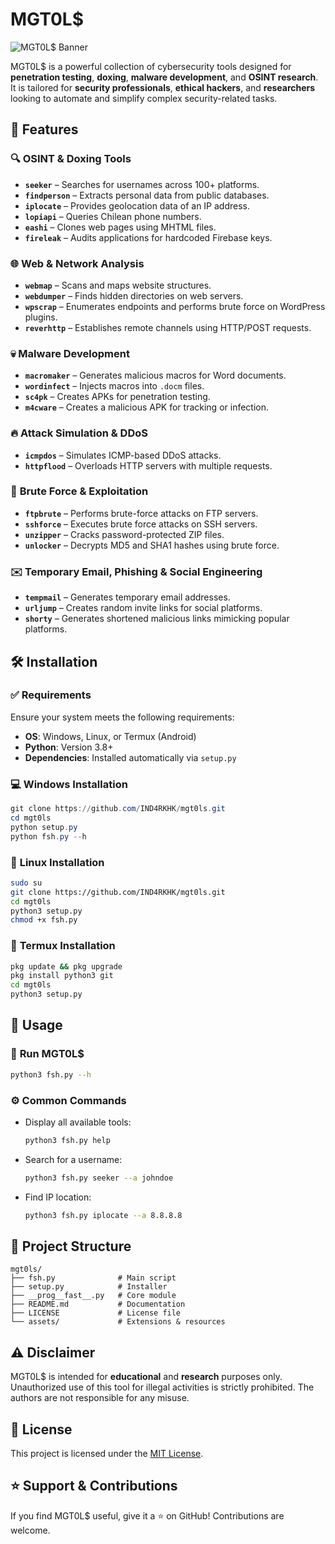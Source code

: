 # MGT0L$

![MGT0L$ Banner](https://repository-images.githubusercontent.com/831577639/b5e872bf-e08e-4d85-823a-0d64f67fa893)

MGT0L$ is a powerful collection of cybersecurity tools designed for **penetration testing**, **doxing**, **malware development**, and **OSINT research**. It is tailored for **security professionals**, **ethical hackers**, and **researchers** looking to automate and simplify complex security-related tasks.

## 🚀 Features

### 🔍 **OSINT & Doxing Tools**
- **`seeker`** – Searches for usernames across 100+ platforms.
- **`findperson`** – Extracts personal data from public databases.
- **`iplocate`** – Provides geolocation data of an IP address.
- **`lopiapi`** – Queries Chilean phone numbers.
- **`eashi`** – Clones web pages using MHTML files.
- **`fireleak`** – Audits applications for hardcoded Firebase keys.

### 🌐 **Web & Network Analysis**
- **`webmap`** – Scans and maps website structures.
- **`webdumper`** – Finds hidden directories on web servers.
- **`wpscrap`** – Enumerates endpoints and performs brute force on WordPress plugins.
- **`reverhttp`** – Establishes remote channels using HTTP/POST requests.

### 💀 **Malware Development**
- **`macromaker`** – Generates malicious macros for Word documents.
- **`wordinfect`** – Injects macros into `.docm` files.
- **`sc4pk`** – Creates APKs for penetration testing.
- **`m4cware`** – Creates a malicious APK for tracking or infection.

### 🔥 **Attack Simulation & DDoS**
- **`icmpdos`** – Simulates ICMP-based DDoS attacks.
- **`httpflood`** – Overloads HTTP servers with multiple requests.

### 📂 **Brute Force & Exploitation**
- **`ftpbrute`** – Performs brute-force attacks on FTP servers.
- **`sshforce`** – Executes brute force attacks on SSH servers.
- **`unzipper`** – Cracks password-protected ZIP files.
- **`unlocker`** – Decrypts MD5 and SHA1 hashes using brute force.

### ✉️ **Temporary Email, Phishing & Social Engineering**
- **`tempmail`** – Generates temporary email addresses.
- **`urljump`** – Creates random invite links for social platforms.
- **`shorty`** – Generates shortened malicious links mimicking popular platforms.

## 🛠 Installation

### ✅ **Requirements**
Ensure your system meets the following requirements:
- **OS**: Windows, Linux, or Termux (Android)
- **Python**: Version 3.8+
- **Dependencies**: Installed automatically via `setup.py`

### 💻 **Windows Installation**
```powershell
git clone https://github.com/IND4RKHK/mgt0ls.git
cd mgt0ls
python setup.py
python fsh.py --h
```

### 🐧 **Linux Installation**
```bash
sudo su
git clone https://github.com/IND4RKHK/mgt0ls.git
cd mgt0ls
python3 setup.py
chmod +x fsh.py
```

### 📱 **Termux Installation**
```bash
pkg update && pkg upgrade
pkg install python3 git
cd mgt0ls
python3 setup.py
```

## 🔧 Usage

### 🏁 **Run MGT0L$**
```bash
python3 fsh.py --h
```

### ⚙ **Common Commands**
- Display all available tools:
  ```bash
  python3 fsh.py help
  ```
- Search for a username:
  ```bash
  python3 fsh.py seeker --a johndoe
  ```
- Find IP location:
  ```bash
  python3 fsh.py iplocate --a 8.8.8.8
  ```

## 📂 Project Structure
```plaintext
mgt0ls/
├── fsh.py              # Main script
├── setup.py            # Installer
├── __prog__fast__.py   # Core module
├── README.md           # Documentation
├── LICENSE             # License file
└── assets/             # Extensions & resources
```

## ⚠️ Disclaimer
MGT0L$ is intended for **educational** and **research** purposes only. Unauthorized use of this tool for illegal activities is strictly prohibited. The authors are not responsible for any misuse.

## 📜 License
This project is licensed under the [MIT License](https://opensource.org/licenses/MIT).

## ⭐ Support & Contributions
If you find MGT0L$ useful, give it a ⭐ on GitHub! Contributions are welcome.